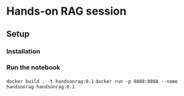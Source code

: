 # Hands-on RAG session

## Setup

### Installation

### Run the notebook
`docker build . -t handsonrag:0.1`
`docker run -p 8888:8888 --name handsonrag handsonrag:0.1`
